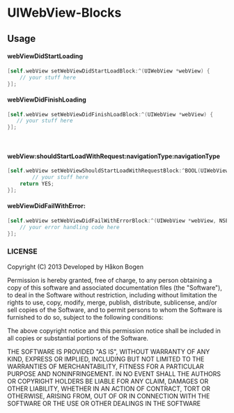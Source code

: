 UIWebView-Blocks
================


## Usage

#### webViewDidStartLoading
```objective-c
[self.webView setWebViewDidStartLoadBlock:^(UIWebView *webView) {
    // your stuff here
}];
```

#### webViewDidFinishLoading
```objective-c
[self.webView setWebViewDidFinishLoadBlock:^(UIWebView *webView) {
   // your stuff here
}];
    
            
```

#### webView:shouldStartLoadWithRequest:navigationType:navigationType
```objective-c
[self.webView setWebViewShouldStartLoadWithRequestBlock:^BOOL(UIWebView *webView, NSURLRequest *request, UIWebViewNavigationType navigationType) {
        // your stuff here
    return YES;
}];

```
#### webViewDidFailWithError:
```objective-c
[self.webView setWebViewDidFailWithErrorBlock:^(UIWebView *webView, NSError *error) {
    // your error handling code here
}];
```

### LICENSE

Copyright (C) 2013 Developed by Håkon Bogen

Permission is hereby granted, free of charge, to any person obtaining a copy of this software and associated documentation files (the "Software"), to deal in the Software without restriction, including without limitation the rights to use, copy, modify, merge, publish, distribute, sublicense, and/or sell copies of the Software, and to permit persons to whom the Software is furnished to do so, subject to the following conditions:

The above copyright notice and this permission notice shall be included in all copies or substantial portions of the Software.

THE SOFTWARE IS PROVIDED "AS IS", WITHOUT WARRANTY OF ANY KIND, EXPRESS OR IMPLIED, INCLUDING BUT NOT LIMITED TO THE WARRANTIES OF MERCHANTABILITY, FITNESS FOR A PARTICULAR PURPOSE AND NONINFRINGEMENT. IN NO EVENT SHALL THE AUTHORS OR COPYRIGHT HOLDERS BE LIABLE FOR ANY CLAIM, DAMAGES OR OTHER LIABILITY, WHETHER IN AN ACTION OF CONTRACT, TORT OR OTHERWISE, ARISING FROM, OUT OF OR IN CONNECTION WITH THE SOFTWARE OR THE USE OR OTHER DEALINGS IN THE SOFTWARE
